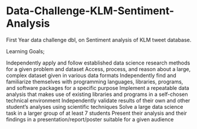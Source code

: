 # Data-Challenge-KLM-Sentiment-Analysis


First Year data challenge dbl, on Sentiment analysis of KLM tweet database. 


Learning Goals;

Independently apply and follow established data science research methods for a given problem and dataset
Access, process, and reason about a large, complex dataset given in various data formats
Independently find and familiarize themselves with programming languages, libraries, programs, and software packages for a specific purpose
Implement a repeatable data analysis that makes use of existing libraries and programs in a self-chosen technical environment
Independently validate results of their own and other student’s analyses using scientific techniques
Solve a large data science task in a larger group of at least 7 students
Present their analysis and their findings in a presentation/report/poster suitable for a given audience
